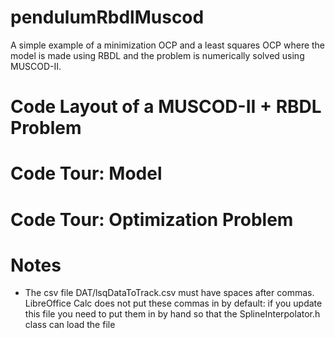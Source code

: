 # pendulumRbdlMuscod
A simple example of a minimization OCP and a least squares OCP where the model is made using RBDL and the problem is numerically solved using MUSCOD-II.

# Code Layout of a MUSCOD-II + RBDL Problem

# Code Tour: Model

# Code Tour: Optimization Problem

# Notes 
* The csv file DAT/lsqDataToTrack.csv must have spaces after commas. LibreOffice Calc does not put these commas in by default: if you update this file you need to put them in by hand so that the SplineInterpolator.h class can load the file